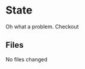 # State

Oh what a problem. Checkout <InlineFile file="index.tsx" />

<section id="files" className="not-prose">
  <h2>Files</h2>
  <p>No files changed</p>
</section>

